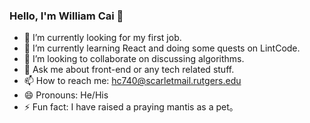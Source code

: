 ### Hello, I'm William Cai 👋

- 🔭 I’m currently looking for my first job.
- 🌱 I’m currently learning React and doing some quests on LintCode.
- 👯 I’m looking to collaborate on discussing algorithms.
- 💬 Ask me about front-end or any tech related stuff.
- 📫 How to reach me: hc740@scarletmail.rutgers.edu
- 😄 Pronouns: He/His
- ⚡ Fun fact: I have raised a praying mantis as a pet。

